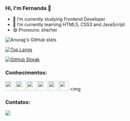 ### Hi, I'm Fernanda 👋

- 🔭 I’m currently studying Frontend Developer
- 🌱 I’m currently learning HTML5, CSS3 and JavaScript
- 😄 Pronouns: she/her

![Anurag's GitHub stats](https://github-readme-stats.vercel.app/api?username=fernanda1102&show_icons=true&theme=dracula)

[![Top Langs](https://github-readme-stats.vercel.app/api/top-langs/?username=fernanda1102&layout=compact)](https://github.com/anuraghazra/github-readme-stats)

[![GitHub Streak](https://streak-stats.demolab.com?user=fernanda1102&theme=dracula&locale=pt-br&date_format=j%20M%5B%20Y%5D)](https://git.io/streak-stats)


### Conhecimentos:
<img src="https://cdn.jsdelivr.net/gh/devicons/devicon/icons/canva/canva-original.svg" width="30" height="30"/> <img src="https://cdn.jsdelivr.net/gh/devicons/devicon/icons/css3/css3-original.svg" width="30" height="30"/> <img src="https://cdn.jsdelivr.net/gh/devicons/devicon/icons/git/git-plain-wordmark.svg" width="30" height="30"/> <img src="https://cdn.jsdelivr.net/gh/devicons/devicon/icons/github/github-original-wordmark.svg" width="30" height="30"/> <img src="https://cdn.jsdelivr.net/gh/devicons/devicon/icons/html5/html5-original-wordmark.svg" width="30" height="30"/> <img src="https://cdn.jsdelivr.net/gh/devicons/devicon/icons/javascript/javascript-original.svg" width="30" height="30"/> <img 
          
 ### Contatos:

<a href="[https://www.linkedin.com/in/seu-usuário-linkedln-aqui](https://www.linkedin.com/in/fernanda-corredera-88805a172/)" target="_blank"><img src="https://img.shields.io/badge/-LinkedIn-%230077B5?style=for-the-badge&logo=linkedin&logoColor=white" target="_blank"></a>   
</div>         
          
          
          


          
          

          
                    
          
          
          
